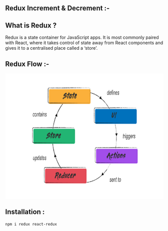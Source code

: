 ## Redux Increment & Decrement :-

## What is Redux ? 

Redux is a state container for JavaScript apps. It is most commonly paired with React, where it takes control of state away from React components and gives it to a centralised place called a ‘store’.

## Redux Flow :-

<img align="center" alt="png" src="https://github.com/gamitej/Redux-Projects/blob/master/Inc-Dec/public/redux.png" width="900" height="400" />


## Installation :

```
npm i redux react-redux
```